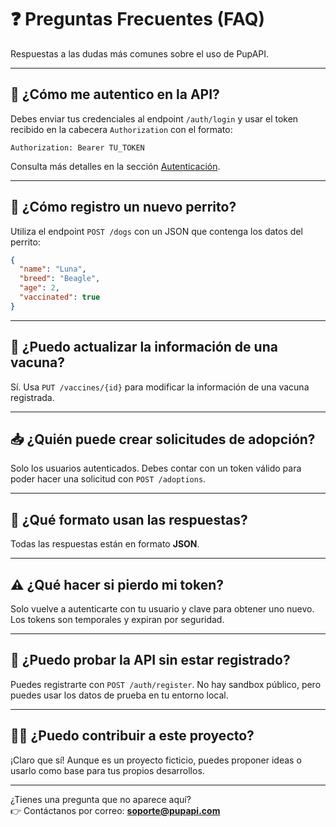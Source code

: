 # ❓ Preguntas Frecuentes (FAQ)

Respuestas a las dudas más comunes sobre el uso de PupAPI.

---

## 🔐 ¿Cómo me autentico en la API?

Debes enviar tus credenciales al endpoint `/auth/login` y usar el token recibido en la cabecera `Authorization` con el formato:

```
Authorization: Bearer TU_TOKEN
```

Consulta más detalles en la sección [Autenticación](../guia/autenticacion.md).

---

## 🐶 ¿Cómo registro un nuevo perrito?

Utiliza el endpoint `POST /dogs` con un JSON que contenga los datos del perrito:

```json
{
  "name": "Luna",
  "breed": "Beagle",
  "age": 2,
  "vaccinated": true
}
```

---

## 💉 ¿Puedo actualizar la información de una vacuna?

Sí. Usa `PUT /vaccines/{id}` para modificar la información de una vacuna registrada.

---

## 📥 ¿Quién puede crear solicitudes de adopción?

Solo los usuarios autenticados. Debes contar con un token válido para poder hacer una solicitud con `POST /adoptions`.

---

## 📎 ¿Qué formato usan las respuestas?

Todas las respuestas están en formato **JSON**.

---

## ⚠️ ¿Qué hacer si pierdo mi token?

Solo vuelve a autenticarte con tu usuario y clave para obtener uno nuevo. Los tokens son temporales y expiran por seguridad.

---

## 🤔 ¿Puedo probar la API sin estar registrado?

Puedes registrarte con `POST /auth/register`. No hay sandbox público, pero puedes usar los datos de prueba en tu entorno local.

---

## 👨‍💻 ¿Puedo contribuir a este proyecto?

¡Claro que sí! Aunque es un proyecto ficticio, puedes proponer ideas o usarlo como base para tus propios desarrollos.

---

¿Tienes una pregunta que no aparece aquí?  
👉 Contáctanos por correo: **soporte@pupapi.com**
